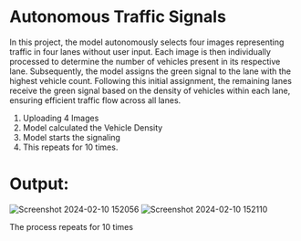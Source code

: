 # Autonomous Traffic Signals

In this project, the model autonomously selects four images representing traffic in four lanes without user input. Each image is then individually processed to determine the number of vehicles present in its respective lane. Subsequently, the model assigns the green signal to the lane with the highest vehicle count. Following this initial assignment, the remaining lanes receive the green signal based on the density of vehicles within each lane, ensuring efficient traffic flow across all lanes.

1. Uploading 4 Images
2. Model calculated the Vehicle Density
3. Model starts the signaling
4. This repeats for 10 times.

# Output:

![Screenshot 2024-02-10 152056](https://github.com/akhilapusapelly/Autonomous_Traffic_Signals/assets/86558975/18676030-0cfd-4b32-8c4e-de1346b1aa62)
![Screenshot 2024-02-10 152110](https://github.com/akhilapusapelly/Autonomous_Traffic_Signals/assets/86558975/9e1cc301-d50d-4b46-b6f6-2e15b096664a)

The process repeats for 10 times
